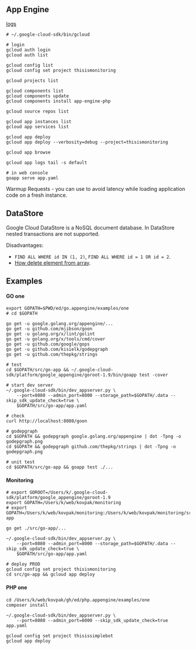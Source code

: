 App Engine
-

[logs](https://console.cloud.google.com/logs)

````
# ~/.google-cloud-sdk/bin/gcloud

# login
gcloud auth login
gcloud auth list

gcloud config list
gcloud config set project thisismonitoring

gcloud projects list

gcloud components list
gcloud components update
gcloud components install app-engine-php

gcloud source repos list

gcloud app instances list
gcloud app services list

gcloud app deploy
gcloud app deploy --verbosity=debug --project=thisismonitoring

gcloud app browse

gcloud app logs tail -s default
````

````
# in web console
goapp serve app.yaml
````

Warmup Requests - you can use to avoid latency while loading application code on a fresh instance.

## DataStore

Google Cloud DataStore is a NoSQL document database.
In DataStore nested transactions are not supported.

Disadvantages:

* `FIND ALL WHERE id IN (1, 2)`, `FIND ALL WHERE id = 1 OR id = 2`.
* [How delete element from array](https://monosnap.com/file/YrQHARwcRPAEagaNfoKeMhh1o1bsnZ).

## Examples

#### GO one

````
export GOPATH=$PWD/ed/go.appengine/examples/one
# cd $GOPATH

go get -u google.golang.org/appengine/...
go get -u github.com/mjibson/goon
go get -u golang.org/x/lint/golint
go get -u golang.org/x/tools/cmd/cover
go get -u github.com/google/gops
go get -u github.com/kisielk/godepgraph
go get -u github.com/thepkg/strings

# test
cd $GOPATH/src/go-app && ~/.google-cloud-sdk/platform/google_appengine/goroot-1.9/bin/goapp test -cover

# start dev server
~/.google-cloud-sdk/bin/dev_appserver.py \
    --port=8080 --admin_port=8000 --storage_path=$GOPATH/.data --skip_sdk_update_check=true \
    $GOPATH/src/go-app/app.yaml

# check
curl http://localhost:8080/goon

# godepgraph
cd $GOPATH && godepgraph google.golang.org/appengine | dot -Tpng -o godepgraph.png
cd $GOPATH && godepgraph github.com/thepkg/strings | dot -Tpng -o godepgraph.png

# unit test
cd $GOPATH/src/go-app && goapp test ./...
````

#### Monitoring

````
# export GOROOT=/Users/k/.google-cloud-sdk/platform/google_appengine/goroot-1.9
export GOPATH=/Users/k/web/kovpak/monitoring
# export GOPATH=/Users/k/web/kovpak/monitoring:/Users/k/web/kovpak/monitoring/src/go-app

go get ./src/go-app/...

~/.google-cloud-sdk/bin/dev_appserver.py \
    --port=8080 --admin_port=8000 --storage_path=$GOPATH/.data --skip_sdk_update_check=true \
    $GOPATH/src/go-app/app.yaml

# deploy PROD
gcloud config set project thisismonitoring
cd src/go-app && gcloud app deploy
````

#### PHP one

````
cd /Users/k/web/kovpak/gh/ed/php.appengine/examples/one
composer install

~/.google-cloud-sdk/bin/dev_appserver.py \
    --port=8080 --admin_port=8000 --skip_sdk_update_check=true app.yaml

gcloud config set project thisissimplebot
gcloud app deploy
````
